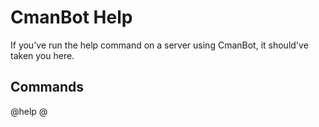 # CmanBot Help
If you've run the help command on a server using CmanBot, it should've taken you here.

Commands
--------------------------------
@help
@
